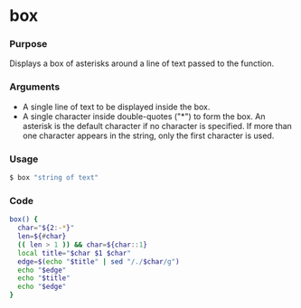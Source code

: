 # box
### Purpose
Displays a box of asterisks around a line of text passed to the function.
### Arguments
- A single line of text to be displayed inside the box.
- A single character inside double-quotes ("\*") to form the box. An asterisk is the default character if no character is specified. If more than one character appears in the string, only the first character is used.
### Usage
```bash
$ box "string of text"
```
### Code
```bash
box() {
  char="${2:-*}"
  len=${#char}
  (( len > 1 )) && char=${char::1}
  local title="$char $1 $char"
  edge=$(echo "$title" | sed "/./$char/g")
  echo "$edge"
  echo "$title"
  echo "$edge"
}
```
